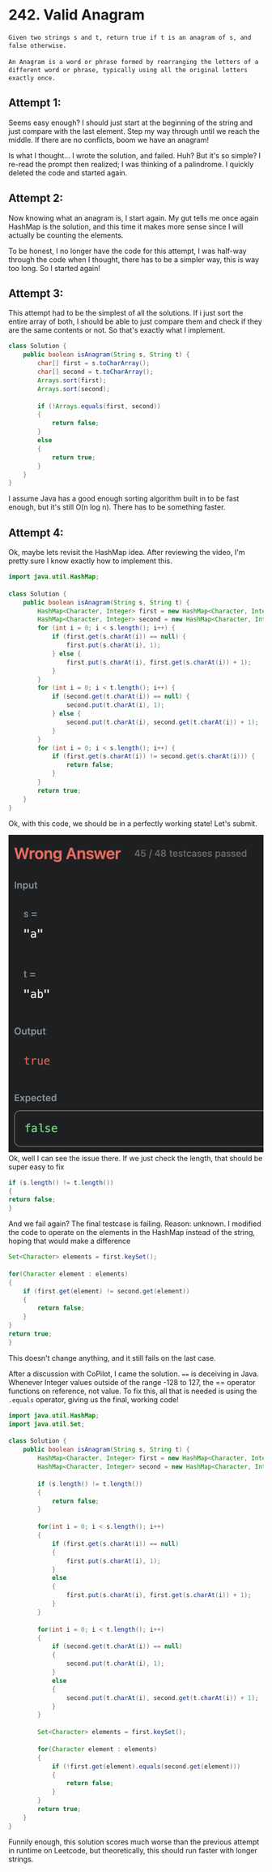 # 242. Valid Anagram
```
Given two strings s and t, return true if t is an anagram of s, and false otherwise.

An Anagram is a word or phrase formed by rearranging the letters of a different word or phrase, typically using all the original letters exactly once.
```

## Attempt 1:
Seems easy enough? I should just start at the beginning of the string and just compare with the last element. Step my way through until we reach the middle. If there are no conflicts, boom we have an anagram! 

Is what I thought... I wrote the solution, and failed. Huh? But it's so simple? I re-read the prompt then realized; I was thinking of a palindrome. I quickly deleted the code and started again. 

## Attempt 2:
Now knowing what an anagram is, I start again. My gut tells me once again HashMap is the solution, and this time it makes more sense since I will actually be counting the elements. 

To be honest, I no longer have the code for this attempt, I was half-way through the code when I thought, there has to be a simpler way, this is way too long. So I started again!

## Attempt 3:
This attempt had to be the simplest of all the solutions. If i just sort the entire array of both, I should be able to just compare them and check if they are the same contents or not. So that's exactly what I implement. 

```java
class Solution {
	public boolean isAnagram(String s, String t) {
		char[] first = s.toCharArray();
		char[] second = t.toCharArray();
		Arrays.sort(first);
		Arrays.sort(second);
		
		if (!Arrays.equals(first, second))
		{
			return false;
		}
		else
		{
			return true;
		}
	}
}
```

I assume Java has a good enough sorting algorithm built in to be fast enough, but it's still O(n log n). There has to be something faster.

## Attempt 4:
Ok, maybe lets revisit the HashMap idea. After reviewing the video, I'm pretty sure I know exactly how to implement this. 

```java
import java.util.HashMap;

class Solution {
	public boolean isAnagram(String s, String t) {
		HashMap<Character, Integer> first = new HashMap<Character, Integer>();
		HashMap<Character, Integer> second = new HashMap<Character, Integer>();
		for (int i = 0; i < s.length(); i++) {
			if (first.get(s.charAt(i)) == null) {
				first.put(s.charAt(i), 1);
			} else {
				first.put(s.charAt(i), first.get(s.charAt(i)) + 1);
			}
		}
		for (int i = 0; i < t.length(); i++) {
			if (second.get(t.charAt(i)) == null) {
				second.put(t.charAt(i), 1);
			} else {
				second.put(t.charAt(i), second.get(t.charAt(i)) + 1);
			}
		}
		for (int i = 0; i < s.length(); i++) {
			if (first.get(s.charAt(i)) != second.get(s.charAt(i))) {
				return false;
			}
		}
		return true;
	}
}
```

Ok, with this code, we should be in a perfectly working state! Let's submit.

![](screenshot.png)
Ok, well I can see the issue there. If we just check the length, that should be super easy to fix
```java
if (s.length() != t.length())
{
return false;
}
```

And we fail again? The final testcase is failing. Reason: unknown. I modified the code to operate on the elements in the HashMap instead of the string, hoping that would make a difference

```java
Set<Character> elements = first.keySet();

for(Character element : elements)
{
	if (first.get(element) != second.get(element))
	{
		return false;
	}
}
return true;
}
```

This doesn't change anything, and it still fails on the last case.

After a discussion with CoPilot, I came the solution. `==` is deceiving in Java. Whenever Integer values outside of the range -128 to 127, the == operator functions on reference, not value. To fix this, all that is needed is using the `.equals` operator, giving us the final, working code!

```java
import java.util.HashMap;
import java.util.Set;

class Solution {
    public boolean isAnagram(String s, String t) {
        HashMap<Character, Integer> first = new HashMap<Character, Integer>();
        HashMap<Character, Integer> second = new HashMap<Character, Integer>();
        
        if (s.length() != t.length())
        {
            return false;
        }

        for(int i = 0; i < s.length(); i++)
        {
            if (first.get(s.charAt(i)) == null)
            {
                first.put(s.charAt(i), 1);
            }
            else
            {
                first.put(s.charAt(i), first.get(s.charAt(i)) + 1);
            }
        }

        for(int i = 0; i < t.length(); i++)
        {
            if (second.get(t.charAt(i)) == null)
            {
                second.put(t.charAt(i), 1);
            }
            else
            {
                second.put(t.charAt(i), second.get(t.charAt(i)) + 1);
            }
        }

        Set<Character> elements = first.keySet();

        for(Character element : elements)
        {
            if (!first.get(element).equals(second.get(element)))
            {
                return false;
            }
        }
        return true;
    }
}
```

Funnily enough, this solution scores much worse than the previous attempt in runtime on Leetcode, but theoretically, this should run faster with longer strings.